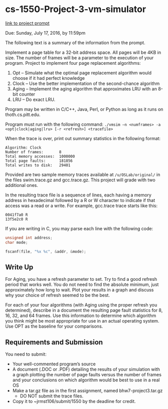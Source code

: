 # cs-1550-Project-3-vm-simulator

[link to project prompt](https://people.cs.pitt.edu/~jmisurda/teaching/cs1550/2167/cs1550-2167-project3.htm)

Due: Sunday, July 17, 2016, by 11:59pm

The following text is a summary of the information from the prompt.

Implement a page table for a 32-bit address space. All pages will be 4KB in size. The number of frames will be a parameter to the execution of your program. Project to implement four page replacement algorithms:

  1. Opt – Simulate what the optimal page replacement algorithm would choose if it had perfect knowledge 
  2. Clock – Use the better implementation of the second-chance algorithm 
  3. Aging – Implement the aging algorithm that approximates LRU with an 8-bit counter
  4. LRU – Do exact LRU.

Program may be written in C/C++, Java, Perl, or Python as long as it runs on thoth.cs.pitt.edu.




Program must run with the following command:
`./vmsim –n <numframes> -a <opt|clock|aging|lru> [-r <refresh>] <tracefile>`


When the trace is over, print out summary statistics in the following format:
```
Algorithm: Clock
Number of frames:       8
Total memory accesses:  1000000
Total page faults:      181856
Total writes to disk:   29401
```

Provided are two sample memory traces available at `/u/OSLab/original/` in the files swim.trace.gz and gcc.trace.gz. This project will grade with two additional ones. 

In the resulting trace file is a sequence of lines, each having a memory address in hexadecimal followed by a R or W character to indicate if that access was a read or a write. For example, gcc.trace trace starts like this: 
  ```
  0041f7a0 R
  13f5e2c0 R
  ```

If you are writing in C, you may parse each line with the following code:

```C
unsigned int address;
char mode;

fscanf(file, "%x %c", &addr, &mode);
```

## Write Up

For Aging, you have a refresh parameter to set. Try to find a good refresh period that works well. You do not need to find the absolute minimum, just approximately how long to wait. Plot your results in a graph and discuss why your choice of refresh seemed to be the best.

For each of your four algorithms (with Aging using the proper refresh you determined), describe in a document the resulting page fault statistics for 8, 16, 32, and 64 frames. Use this information to determine which algorithm you think might be most appropriate for use in an actual operating system. Use OPT as the baseline for your comparisons.


## Requirements and Submission
You need to submit:
*	Your well-commented program’s source
*	A document (.DOC or .PDF) detailing the results of your simulation with a graph plotting the number of page faults versus the number of frames and your conclusions on which algorithm would be best to use in a real OS
* Make a tar.gz file as in the first assignment, named bhw7-project3.tar.gz
  *	DO NOT submit the trace files.
* Copy it to ~jrmst106/submit/1550 by the deadline for credit.


